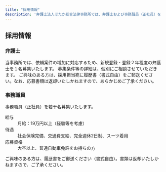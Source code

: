 ```yaml
---
title: "採用情報"
description: '弁護士法人ほたか総合法律事務所では、弁護士および事務職員（正社員）を募集しています。募集要項、待遇、応募資格などをご案内しています。'
---
```


## 採用情報

### 弁護士

当事務所では、依頼案件の増加に対応するため、新規登録・登録２年程度の弁護士を１名募集いたします。
募集条件等の詳細は、個別にご相談させていただきます。
ご興味のある方は、採用担当宛に履歴書（書式自由）をご郵送ください。なお、応募書類は返却いたしかねますので、あらかじめご了承ください。


### 事務職員


事務職員（正社員）を若干名募集いたします。  


<dl class="basic">
<dt>給与</dt>
<dd>月給：19万円以上（経験等を考慮）</dd>
<dt>待遇</dt>
<dd>社会保険完備、交通費支給、完全週休2日制、スーツ着用</dd>
<dt>応募資格</dt>
<dd>大卒以上、普通自動車免許をお持ちの方</dd>
</dl>


ご興味のある方は、履歴書をご郵送ください（書式自由）。書類は返却いたしかねますので、ご了承ください。